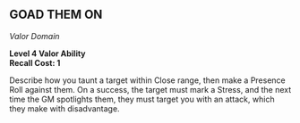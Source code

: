 ## GOAD THEM ON  
_Valor Domain_  

**Level 4 Valor Ability**  
**Recall Cost: 1**  

Describe how you taunt a target within Close range, then make a Presence Roll against them. On a success, the target must mark a Stress, and the next time the GM spotlights them, they must target you with an attack, which they make with disadvantage.  
